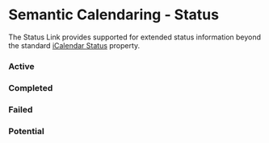 [iCalendar Status]: https://www.rfc-editor.org/rfc/rfc5545#section-3.8.1.11

# Semantic Calendaring - Status

The Status Link provides supported for extended status information beyond the standard [iCalendar Status] property.

### Active

### Completed

### Failed

### Potential
